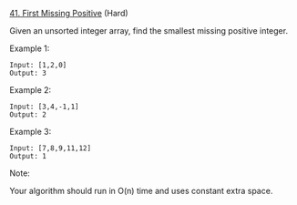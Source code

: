 [41. First Missing Positive](https://leetcode.com/problems/first-missing-positive/) (Hard)

Given an unsorted integer array, find the smallest missing positive integer.

Example 1:
```
Input: [1,2,0]
Output: 3
```

Example 2:
```
Input: [3,4,-1,1]
Output: 2
```

Example 3:
```
Input: [7,8,9,11,12]
Output: 1
```

Note:

Your algorithm should run in O(n) time and uses constant extra space.



